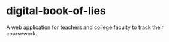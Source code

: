 # digital-book-of-lies
A web application for teachers and college faculty to track their coursework.
